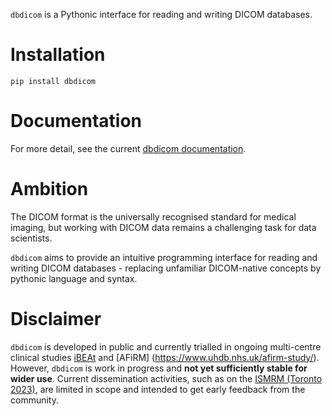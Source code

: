 `dbdicom` is a Pythonic interface for reading and writing DICOM databases.

# Installation

`pip install dbdicom`

# Documentation

For more detail, see the current [dbdicom documentation](https://qib-sheffield.github.io/dbdicom/).

# Ambition

The DICOM format is the universally recognised standard for medical imaging, but working with DICOM data remains a challenging task for data scientists. 

``dbdicom`` aims to provide an intuitive programming interface for reading and writing DICOM databases - replacing unfamiliar DICOM-native concepts by pythonic language and syntax. 

# Disclaimer

`dbdicom` is developed in public and currently trialled in ongoing multi-centre clinical studies [iBEAt](https://bmcnephrol.biomedcentral.com/articles/10.1186/s12882-020-01901-x>) and [AFiRM] (https://www.uhdb.nhs.uk/afirm-study/). However, ``dbdicom`` is work in progress and **not yet sufficiently stable for wider use**. Current dissemination activities, such as on the [ISMRM (Toronto 2023)](https://www.ismrm.org/23m/), are limited in scope and intended to get early feedback from the community. 






